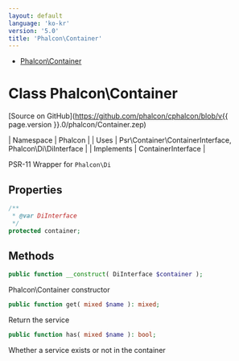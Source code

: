 ```yaml
---
layout: default
language: 'ko-kr'
version: '5.0'
title: 'Phalcon\Container'
---
```


* [Phalcon\Container](#container)

<h1 id="container">Class Phalcon\Container</h1>

[Source on GitHub](https://github.com/phalcon/cphalcon/blob/v{{ page.version }}.0/phalcon/Container.zep)

| Namespace  | Phalcon | | Uses       | Psr\Container\ContainerInterface, Phalcon\Di\DiInterface | | Implements | ContainerInterface |

PSR-11 Wrapper for `Phalcon\Di`


## Properties
```php
/**
 * @var DiInterface
 */
protected container;

```

## Methods

```php
public function __construct( DiInterface $container );
```
Phalcon\Container constructor


```php
public function get( mixed $name ): mixed;
```
Return the service


```php
public function has( mixed $name ): bool;
```
Whether a service exists or not in the container


